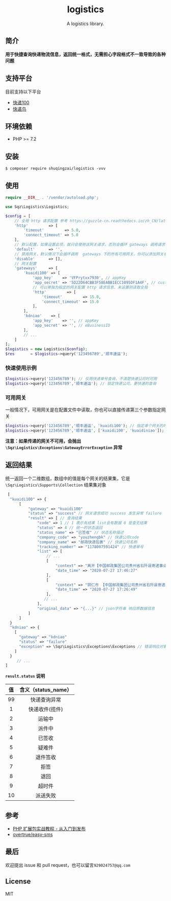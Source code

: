 <h1 align="center"> logistics </h1>

<p align="center"> A logistics library.</p>

## 简介

**用于快捷查询快递物流信息，返回统一格式，无需担心字段格式不一致导致的各种问题**

## 支持平台

目前支持以下平台

* [快递100](https://www.kuaidi100.com/)
* [快递鸟](https://www.kdniao.com/)

## 环境依赖

* PHP >= 7.2

## 安装

```shell
$ composer require shuqingzai/logistics -vvv
```

## 使用

```php
require __DIR__ . '/vendor/autoload.php';

use Sqz\Logistics\Logistics;

$config = [
    // 全局 http 请求配置 参考 https://guzzle-cn.readthedocs.io/zh_CN/latest/request-options.html
    'http'         => [
        'timeout'         => 5.0,
        'connect_timeout' => 5.0
    ],
    // 默认配置，如果设置此项，就只会使用该网关请求，否则会循环 gateways 调用请求不同的网关
    'default'      => '',
    // 禁用网关，默认情况下会循环调用  gateways 下的所有可用网关，你可以添加网关名称到此禁用
    'disable'      => [],
    // 网关配置
    'gateways'     => [
        'kuaidi100' => [
            'app_key'    => 'VFPrytxx7930', // appKey
            'app_secret' => '5D22D64CBB3F58EABB1ECC1095DF1A4F', // customer
            // 可以单独为指定的网关配置 http 请求信息，未设置则读取全局
            'http'         => [
                'timeout'         => 15.0,
                'connect_timeout' => 15.0
            ],
        ],
        'kdniao'    => [
            'app_key'    => '', // appKey
            'app_secret' => '', // eBusinessID
        ],
        // ...
    ]
];
$logistics = new Logistics($config);
$res       = $logistics->query('123456789','顺丰速运');
```

### 快速使用示例

```php
$logistics->query('123456789'); // 仅用快递单号查询，不清楚快递公司时可用
$logistics->query('123456789','顺丰速运'); // 锁定快递公司，更快速的查询
```

### 可用网关

一般情况下，可用网关是在配置文件中读取，你也可以直接传递第三个参数指定网关

```php
$logistics->query('123456789','顺丰速运', 'kuaidi100'); // 指定单个网关的时，可以直接传递字符串
$logistics->query('123456789','顺丰速运', ['kuaidi100', 'kuaidiniao']);
```

**注意：如果传递的网关不可用，会抛出 `\Sqz\Logistics\Exceptions\GatewayErrorException` 异常**

## 返回结果

统一返回一个二维数组，数组中的值是每个网关的结果集，它是 `\Sqz\Logistics\Supports\Collection` 结果集对象

```php
 [
  "kuaidi100" => {
      [
          "gateway" => "kuaidi100"
          "status" => "success" // 网关请求成功 success 发生异常 failure
          "result" => [ // 查询结果
              "code" => 1 // 1 表示有结果 list会有数据 0 是查无结果
              "status" => 4 // 统一的状态返回
              "status_name" => "已签收" // 状态名称描述
              "company_code" => "youzhengbk" // 快递公司code
              "company_name" => "邮政快递包裹" // 快递公司名称
              "tracking_number" => "1178007591424" // 快递单号
              "list" => [
                  // ...
                  [
                      "context" => "离开【中国邮政集团公司贵州省石阡县寄递事业部本部揽投部】,下一站【贵州石阡县中心】"
                      "date_time" => "2020-07-27 17:46:27"
                  ],
                  [
                      "context" => "铜仁市 【中国邮政集团公司贵州省石阡县寄递事业部本部揽投部】已收件,揽投员:胡万军,电话:13765610418"
                      "date_time" => "2020-07-27 17:26:49"
                  ],
                 // ...            
              ],
              "original_data" => "{...}" // json字符串 响应原数据信息
          ]
  	  ]
  }
  "kdniao" => {
    [
      "gateway" => "kdniao"
      "status" => "failure"
      "exception" => \Sqz\Logistics\Exceptions\Exceptions // 错误响应对象
    ]
  }
     // ...
]

```

**`result.status` 说明**

|  值  | 含义（status_name） |
| :--: | :-----------------: |
|  99  |    快递查询异常     |
|  1   |   快递收件(揽件)    |
|  2   |       运输中        |
|  3   |       派件中        |
|  4   |       已签收        |
|  5   |       疑难件        |
|  6   |      退件签收       |
|  7   |        拒签         |
|  8   |        退回         |
|  9   |       超时件        |
|  10  |      派送失败       |


## 参考
* [PHP 扩展包实战教程 - 从入门到发布](https://laravel-china.org/courses/creating-package)
* [overtrue/easy-sms](https://github.com/overtrue/easy-sms)

## 最后
欢迎提出 issue 和 pull request，也可以留言`929024757@qq.com`

## License

MIT
